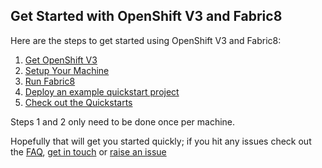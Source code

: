 ## Get Started with OpenShift V3 and Fabric8

Here are the steps to get started using OpenShift V3 and Fabric8:

1. [Get OpenShift V3](installOpenShift.html)
1. [Setup Your Machine](setupMachine.html)
1. [Run Fabric8](runFabric.html)
1. [Deploy an example quickstart project](http://fabric8.io/v2/mavenPlugin.html#example)
1. [Check out the Quickstarts](quickstarts.html)

Steps 1 and 2 only need to be done once per machine.

Hopefully that will get you started quickly; if you hit any issues check out the [FAQ](http://fabric8.io/v2/FAQ.html), [get in touch](http://fabric8.io/community/index.html) or [raise an issue](https://github.com/fabric8io/fabric8/issues)